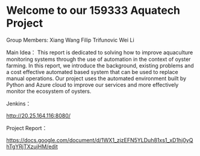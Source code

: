 # Welcome to our 159333 Aquatech Project
Group Members:
Xiang Wang 
Filip Trifunovic
Wei Li 

Main Idea：
This report is dedicated to solving how to improve aquaculture monitoring systems through the use of automation in the context of oyster farming. In this report, we introduce the background, existing problems and a cost effective automated based system that can be used to replace manual operations. 
Our project uses the automated environment built by Python and Azure cloud to improve our services and more effectively monitor the ecosystem of oysters.

Jenkins：

http://20.25.164.116:8080/

Project Report：

https://docs.google.com/document/d/1WX1_zjzEFN5YLDuh81xs1_xD1hj0yQhTgYRjTXzujHM/edit


